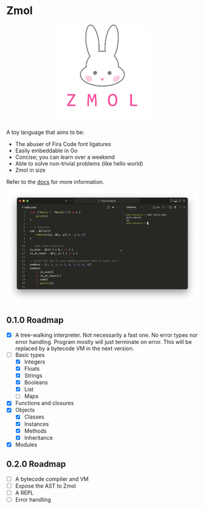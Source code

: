 # Zmol

<p align="center">
    <img src="assets/zmol.png" width=250px/>
</p>
A toy language that aims to be:

- The abuser of Fira Code font ligatures
- Easily embeddable in Go
- Concise; you can learn over a weekend
- Able to solve non-trivial problems (like hello world)
- Zmol in size

Refer to the [docs](docs.md) for more information.

![screenshot](assets/screenshot.png)

## 0.1.0 Roadmap

- [x] A tree-walking interpreter. Not necessarily a fast one. No error types nor error handling. Program mostly will just terminate on error. This will be replaced by a bytecode VM in the next version.
- [ ] Basic types
    - [x] Integers
    - [x] Floats
    - [x] Strings
    - [x] Booleans
    - [x] List
    - [ ] Maps
- [x] Functions and closures
- [x] Objects
    - [x] Classes
    - [x] Instances
    - [x] Methods
    - [x] Inheritance
- [x] Modules

## 0.2.0 Roadmap

- [ ] A bytecode compiler and VM
- [ ] Expose the AST to Zmol
- [ ] A REPL
- [ ] Error handling